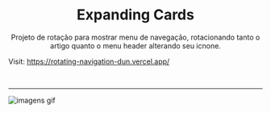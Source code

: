 <h1 align="center"> Expanding Cards </h1>

<p align="center"> Projeto de rotação para mostrar menu de navegação, rotacionando tanto o artigo quanto o menu header alterando seu icnone. </p>

Visit: https://rotating-navigation-dun.vercel.app/

</br> <hr>

![imagens gif](./.github/rotating-navigation.gif)
